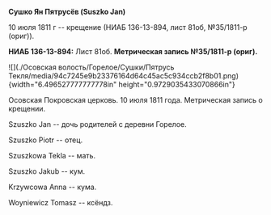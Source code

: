 **Сушко Ян Пятрусёв (Suszko Jan)**

10 июля 1811 г -- крещение (НИАБ 136-13-894, лист 81об, №35/1811-р
(ориг)).

**НИАБ 136-13-894:** Лист 81об. **Метрическая запись №35/1811-р
(ориг).**

![](./Осовская волость/Горелое/Сушки/Пятрусь Текля/media/94c7245e9b23376164d64c45ac5c934ccb2f8b01.png){width="6.496527777777778in"
height="0.9729035433070866in"}

Осовская Покровская церковь. 10 июля 1811 года. Метрическая запись о
крещении.

Szuszko Jan -- дочь родителей с деревни Горелое.

Szuszko Piotr -- отец.

Szuszkowa Tekla -- мать.

Szuszko Jakub -- кум.

Krzywcowa Anna -- кума.

Woyniewicz Tomasz -- ксёндз.
